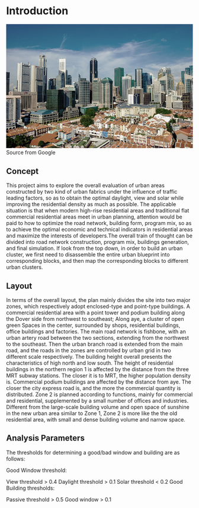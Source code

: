 # Introduction

![gras](imgs/view-of-singapore副本.jpg)
Source from Google

## Concept

This project aims to explore the overall evaluation of urban areas constructed by two kind of urban fabrics under the influence of traffic leading factors, so as to obtain the optimal daylight, view and solar while improving the residential density as much as possible. The applicable situation is that when modern high-rise residential areas and traditional flat commercial residential areas meet in urban planning, attention would be paid to how to optimize the road network, building form, program mix, so as to achieve the optimal economic and technical indicators in residential areas and maximize the interests of developers.The overall train of thought can be divided into road network construction, program mix, buildings generation, and final simulation. If look from the top down, in order to build an urban cluster, we first need to disassemble the entire urban blueprint into corresponding blocks, and then map the corresponding blocks to different urban clusters. 

## Layout

In terms of the overall layout, the plan mainly divides the site into two major zones, which respectively adopt enclosed-type and point-type buildings. A commercial residential area with a point tower and podium building along the Dover side from northwest to southeast; Along aye, a cluster of open green Spaces in the center, surrounded by shops, residential buildings, office buildings and factories. The main road network is fishbone, with an urban artery road between the two sections, extending from the northwest to the southeast. Then the urban branch road is extended from the main road, and the roads in the zones are controlled by urban grid in two different scale respectively. The building height overall presents the characteristics of high north and low south. The height of residential buildings in the northern region 1 is affected by the distance from the three MRT subway stations. The closer it is to MRT, the higher population density is. Commercial podium buildings are affected by the distance from aye. The closer the city express road is, and the more the commercial quantity is distributed. Zone 2 is planned according to functions, mainly for commercial and residential, supplemented by a small number of offices and industries. Different from the large-scale building volume and open space of sunshine in the new urban area similar to Zone 1, Zone 2 is more like the the old residential area, with small and dense building volume and narrow space. 

## Analysis Parameters

The thresholds for determining a good/bad window and building are as follows:

Good Window threshold:

View threshold > 0.4
Daylight threshold > 0.1
Solar threshold < 0.2
Good Building thresholds:

Passive threshold > 0.5
Good window > 0.1
